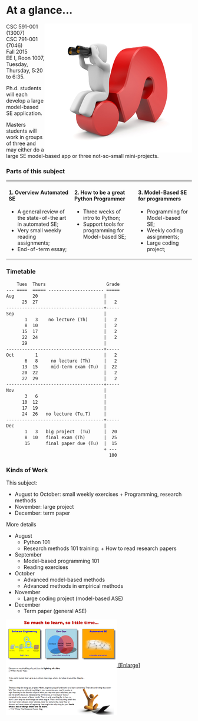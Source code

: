 
# At a glance...

<img width=400 align=right src="img/overview.png">

CSC 591-001 (13007)   
CSC 791-001 (7046)   
Fall 2015   
EE I, Roon 1007, Tuesday, Thursday, 5:20 to 6:35.

Ph.d. students will each develop a   large model-based  SE application.

Masters students will work in groups of three and may either do a large SE model-based app or
three not-so-small mini-projects.


### Parts of this subject

<table><tr><td colspan=2 valign=top>
<h4>1. Overview Automated SE</h4>
<ul>
<li>
A general review of the state-of-the art in automated SE;
<li>
Very small weekly reading assignments;
<li>
End-of-term essay;
</ul>
</td><td valign=top>
<h4>2. How to be a great Python Programmer</h4>
<ul>
<li>Three weeks of intro to Python;
<li>Support tools for programming for Model-based SE;
</ul>


</td>
<td valign=top>

<h4>3. Model-Based SE for programmers</h4>
<ul>
<li>Programming for Model-based SE;
<li> Weekly coding assignments;
<li> Large coding project;
</ul>
</td></tr></table>

### Timetable


```
    Tues  Thurs                       Grade
--- ====  ===== --------------------- =====
Aug       20                         |
      25  27                         |   2
-------------------------------------+-----
Sep                                  |
       1   3    no lecture (Th)      |   2
       8  10                         |   2
      15  17                         |   2
	  22  24                         |   2
	  29                             |
-------------------------------------+-----
Oct        1                         |   2
       6   8     no lecture (Th)     |   2
	  13  15     mid-term exam (Tu)  |  22
      20  22                         |   2
      27  29                         |   2
-------------------------------------+-----
Nov                                  | 
 	   3   6                         |
	  10  12                         |
	  17  19                         |
	  24  26   no lecture (Tu,T)     |
-------------------------------------+-----
Dec                                  |
       1   3   big project  (Tu)     |  20
       8  10   final exam (Th)       |  25
	   15      final paper due (Tu)  |  15
	                                 + ---
	                                   100	
```
	  
### Kinds of Work



This subject:

+ August to October: small weekly exercises
      +  Programming, research methods
+ November: large project
+ December: term paper

More details

+ August 
    + Python 101
    + Research methods 101 training:
	      + How to read research papers
+ September 
    + Model-based programming 101
    + Reading exercises
+ October 
    + Advanced model-based methods
    + Advanced methods in empirical methods
+ November
    + Large coding project (model-based ASE)
+ December
    + Term paper (general ASE)



<a href="https://raw.githubusercontent.com/txt/mase/master/img/learning.png"><img width=300  align=middle src="img/learning.png"> [Enlarge]</a>
